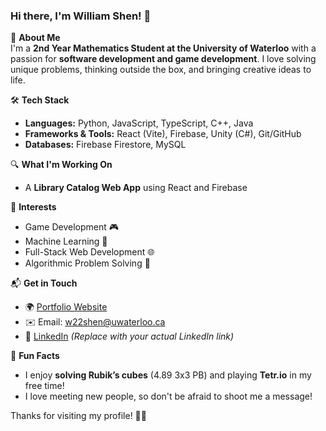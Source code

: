 ### Hi there, I'm William Shen! 👋  

🚀 **About Me**  
I'm a **2nd Year Mathematics Student at the University of Waterloo** with a passion for **software development and game development**. I love solving unique problems, thinking outside the box, and bringing creative ideas to life.  

🛠 **Tech Stack**  
- **Languages:** Python, JavaScript, TypeScript, C++, Java  
- **Frameworks & Tools:** React (Vite), Firebase, Unity (C#), Git/GitHub  
- **Databases:** Firebase Firestore, MySQL  

🔍 **What I'm Working On**  
- A **Library Catalog Web App** using React and Firebase  

🎯 **Interests**  
- Game Development 🎮  
- Machine Learning 🤖  
- Full-Stack Web Development 🌐  
- Algorithmic Problem Solving 🔢  

📬 **Get in Touch**  
- 🌍 [Portfolio Website](https://williamrshen.github.io/website/)
- ✉️ Email: [w22shen@uwaterloo.ca](mailto:w22shen@uwaterloo.ca)  
- 🔗 [LinkedIn](https://www.linkedin.com/in/williamrshen/) *(Replace with your actual LinkedIn link)*  

🎲 **Fun Facts**  
- I enjoy **solving Rubik’s cubes** (4.89 3x3 PB) and playing **Tetr.io** in my free time!  
- I love meeting new people, so don't be afraid to shoot me a message!

Thanks for visiting my profile! 🚀✨  
